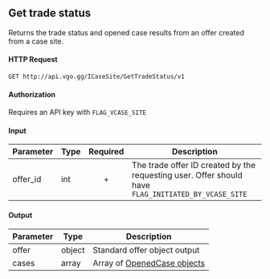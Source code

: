 ## Get trade status

Returns the trade status and opened case results from an offer created from a case site.

#### HTTP Request

`GET http://api.vgo.gg/ICaseSite/GetTradeStatus/v1`

#### Authorization

Requires an API key with `FLAG_VCASE_SITE`

#### Input

Parameter | Type | Required   | Description
--------- | -----| :--------: | -----------
offer_id  | int  | + | The trade offer ID created by the requesting user.  Offer should have `FLAG_INITIATED_BY_VCASE_SITE`
    
#### Output

Parameter | Type | Description
--------- | -----| -------- 
offer    | object | Standard offer object output
cases     | array | Array of [OpenedCase objects](VGO-API-Documentation)

